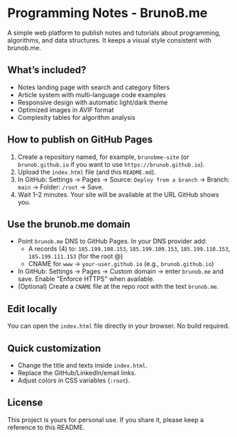 # Programming Notes - BrunoB.me

A simple web platform to publish notes and tutorials about programming, algorithms, and data structures. It keeps a visual style consistent with brunob.me.

## What’s included?
- Notes landing page with search and category filters
- Article system with multi-language code examples
- Responsive design with automatic light/dark theme
- Optimized images in AVIF format
- Complexity tables for algorithm analysis

## How to publish on GitHub Pages

1. Create a repository named, for example, `brunobme-site` (or `brunob.github.io` if you want to use `https://brunob.github.io`).
2. Upload the `index.html` file (and this `README.md`).
3. In GitHub: Settings → Pages → Source: `Deploy from a branch` → Branch: `main` → Folder: `/root` → Save.
4. Wait 1–2 minutes. Your site will be available at the URL GitHub shows you.

## Use the brunob.me domain

- Point `brunob.me` DNS to GitHub Pages. In your DNS provider add:
  - A records (4) to: `185.199.108.153`, `185.199.109.153`, `185.199.110.153`, `185.199.111.153` (for the root @)
  - CNAME for `www` → `your-user.github.io` (e.g., `brunob.github.io`)
- In GitHub: Settings → Pages → Custom domain → enter `brunob.me` and save. Enable "Enforce HTTPS" when available.
- (Optional) Create a `CNAME` file at the repo root with the text `brunob.me`.

## Edit locally

You can open the `index.html` file directly in your browser. No build required.

## Quick customization
- Change the title and texts inside `index.html`.
- Replace the GitHub/LinkedIn/email links.
- Adjust colors in CSS variables (`:root`).

## License

This project is yours for personal use. If you share it, please keep a reference to this README.
